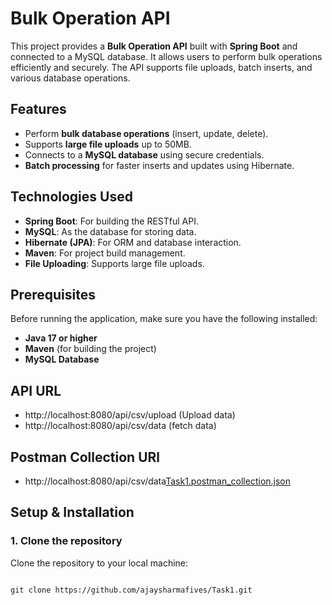 # Bulk Operation API

This project provides a **Bulk Operation API** built with **Spring Boot** and connected to a MySQL database. It allows users to perform bulk operations efficiently and securely. The API supports file uploads, batch inserts, and various database operations.

## Features

- Perform **bulk database operations** (insert, update, delete).
- Supports **large file uploads** up to 50MB.
- Connects to a **MySQL database** using secure credentials.
- **Batch processing** for faster inserts and updates using Hibernate.

## Technologies Used

- **Spring Boot**: For building the RESTful API.
- **MySQL**: As the database for storing data.
- **Hibernate (JPA)**: For ORM and database interaction.
- **Maven**: For project build management.
- **File Uploading**: Supports large file uploads.

## Prerequisites

Before running the application, make sure you have the following installed:

- **Java 17 or higher**
- **Maven** (for building the project)
- **MySQL Database**

## API URL
- http://localhost:8080/api/csv/upload  (Upload data)
- http://localhost:8080/api/csv/data  (fetch data)

## Postman Collection URl
  
- http://localhost:8080/api/csv/data[Task1.postman_collection.json](https://github.com/user-attachments/files/19364577/Task1.postman_collection.json)


## Setup & Installation

### 1. Clone the repository
Clone the repository to your local machine:
```bash[Uploading Task1.postman_collection.json…]()

git clone https://github.com/ajaysharmafives/Task1.git




